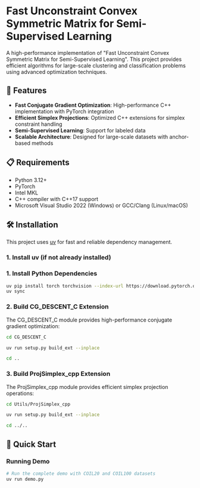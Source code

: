 # Fast Unconstraint Convex Symmetric Matrix for Semi-Supervised Learning

A high-performance implementation of "Fast Unconstraint Convex Symmetric Matrix for
Semi-Supervised Learning". This project provides efficient algorithms for large-scale clustering and classification problems using advanced optimization techniques.

## 🚀 Features

- **Fast Conjugate Gradient Optimization**: High-performance C++ implementation with PyTorch integration
- **Efficient Simplex Projections**: Optimized C++ extensions for simplex constraint handling
- **Semi-Supervised Learning**: Support for labeled data
- **Scalable Architecture**: Designed for large-scale datasets with anchor-based methods

## 📋 Requirements

- Python 3.12+
- PyTorch
- Intel MKL
- C++ compiler with C++17 support
- Microsoft Visual Studio 2022 (Windows) or GCC/Clang (Linux/macOS)

## 🛠️ Installation

This project uses [uv](https://github.com/astral-sh/uv) for fast and reliable dependency management.

### 1. Install uv (if not already installed)

<!-- ```bash
# On Windows
powershell -c "irm https://astral.sh/uv/install.ps1 | iex"

# On macOS and Linux
curl -LsSf https://astral.sh/uv/install.sh | sh
``` -->

<!-- ### 2. Clone and Setup the Project

```bash
git clone <repository-url>
cd FUCSMF
``` -->

### 1. Install Python Dependencies

```bash
uv pip install torch torchvision --index-url https://download.pytorch.org/whl/cu129
uv sync
```

### 2. Build CG_DESCENT_C Extension

The CG_DESCENT_C module provides high-performance conjugate gradient optimization:

```bash
cd CG_DESCENT_C

uv run setup.py build_ext --inplace

cd ..
```

### 3. Build ProjSimplex_cpp Extension

The ProjSimplex_cpp module provides efficient simplex projection operations:

```bash
cd Utils/ProjSimplex_cpp

uv run setup.py build_ext --inplace

cd ../..
```

## 🎯 Quick Start


### Running Demo

```bash
# Run the complete demo with COIL20 and COIL100 datasets
uv run demo.py
```


